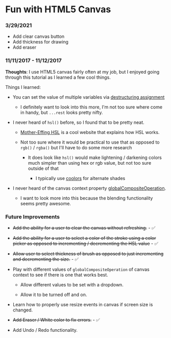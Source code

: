 # Fun with HTML5 Canvas

### 3/29/2021
- Add clear canvas button
- Add thickness for drawing
- Add eraser

### 11/11/2017 - 11/12/2017

**Thoughts**: I use HTML5 canvas fairly often at my job, but I enjoyed going through this tutorial as I learned a few cool things.

Things I learned:

- You can set the value of multiple variables via [destructuring assignment](https://developer.mozilla.org/en-US/docs/Web/JavaScript/Reference/Operators/Destructuring_assignment)

  - I definitely want to look into this more, I'm not too sure where come in handy, but `...rest` looks pretty nifty.

- I never heard of `hsl()` before, so I found that to be pretty neat.

  - [Mother-Effing HSL](http://mothereffinghsl.com/) is a cool website that explains how HSL works.

  - Not too sure where it would be practical to use that as opposed to `rgb()` / `rgba()` but I'll have to do some more research

    - It does look like `hsl()` would make lightening / darkening colors much simpler than using hex or rgb value, but not too sure outside of that

      - I typically use [coolors](https://coolors.co/) for alternate shades

- I never heard of the canvas context property [globalCompositeOperation](https://developer.mozilla.org/en-US/docs/Web/API/CanvasRenderingContext2D/globalCompositeOperation).

  - I want to look more into this because the blending functionality seems pretty awesome.

### Future Improvements

- ~~Add the ability for a user to clear the canvas without refreshing.~~ - ✅

- ~~Add the ability for a user to select a color of the stroke using a color picker as opposed to incrementing / decrementing the HSL value~~ - ✅

- ~~Allow user to select thickness of brush as opposed to just incrementing and decrementing the size.~~ - ✅

- Play with different values of `globalCompositeOperation` of canvas context to see if there is one that works best.

  - Allow different values to be set with a dropdown.

  - Allow it to be turned off and on.

- Learn how to properly use resize events in canvas if screen size is changed.

- ~~Add Eraser / White color to fix errors.~~ - ✅

- Add Undo / Redo functionality.
